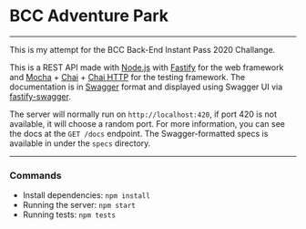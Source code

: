 # BCC Adventure Park
---
This is my attempt for the BCC Back-End Instant Pass 2020 Challange.

This is a REST API made with [Node.js](https://nodejs.org/) with [Fastify](https://www.fastify.io/) for the web framework and [Mocha](https://mochajs.org/) + [Chai](https://www.chaijs.com/) + [Chai HTTP](https://www.chaijs.com/plugins/chai-http/) for the testing framework. The documentation is in [Swagger](https://swagger.io/) format and displayed using Swagger UI via [fastify-swagger](https://github.com/fastify/fastify-swagger).

The server will normally run on `http://localhost:420`, if port 420 is not available, it will choose a random port.
For more information, you can see the docs at the `GET /docs` endpoint. The Swagger-formatted specs is available in under the `specs` directory.

---
### Commands
 - Install dependencies: `npm install`
 - Running the server: `npm start`
 - Running tests: `npm tests`
